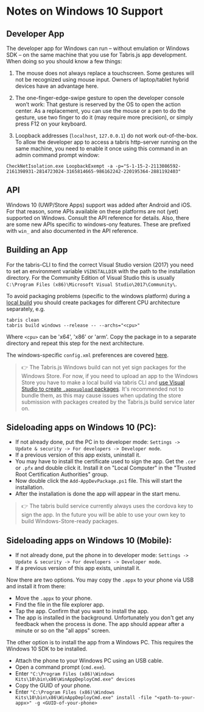 ---
---
# Notes on Windows 10 Support

## Developer App

The developer app for Windows can run – without emulation or Windows SDK – on the same machine that you use for Tabris.js app development. When doing so you should know a few things:

1. The mouse does not always replace a touchscreen. Some gestures will not be recognized using mouse input. Owners of laptop/tablet hybrid devices have an advantage here.

2. The one-finger-edge-swipe gesture to open the developer console won’t work: That gesture is reserved by the OS to open the action center. As a replacement, you can use the mouse or a pen to do the gesture, use two finger to do it (may require more precision), or simply press F12 on your keyboard.

3. Loopback addresses (`localhost`, `127.0.0.1`) do not work out-of-the-box. To allow the developer app to access a tabris http-server running on the same machine, you need to enable it once using this command in an admin command prompt window:

`CheckNetIsolation.exe LoopbackExempt -a -p="S-1-15-2-2113086592-2161398931-2814723024-3165814665-986162242-220195364-2881192403"`


## API

Windows 10 (UWP/Store Apps) support was added after Android and iOS. For that reason, some APIs available on these platforms are not (yet) supported on Windows. Consult the API reference for details. Also, there are some new APIs specific to windows-ony features. These are prefixed with `win_` and also documented in the API reference.

## Building an App

For the tabris-CLI to find the correct Visual Studio version (2017) you need to set an environment variable `VSINSTALLDIR` with the path to the installation directory. For the Community Edition of Visual Studio this is usually `C:\Program Files (x86)\Microsoft Visual Studio\2017\Community\`.

To avoid packaging problems (specific to the windows platform) during a [local build]((./build.md)) you should create packages for different CPU architecture separately, e.g.

```
tabris clean
tabris build windows --release -- --archs="<cpu>"
```

Where `<cpu>` can be 'x64', 'x86' or 'arm'. Copy the package in to a separate directory and repeat this step for the next architecture.

The windows-specific `config.xml` preferences are covered [here](./build.html#windows-specific-preferences).

> :point_right: The Tabris.js Windows build can not yet sign packages for the Windows Store. For now, if you need to upload an app to the Windows Store you have to make a local build via tabris CLI and [use  Visual Studio to create `.appxupload` packages](https://docs.microsoft.com/en-us/windows/uwp/packaging/packaging-uwp-apps#create-an-app-package). It's recommended not to bundle them, as this may cause issues when updating the store submission with packages created by the Tabris.js build service later on.


## Sideloading apps on Windows 10 (PC):

 - If not already done, put the PC in to developer mode: `Settings -> Update & security -> For developers -> Developer mode`.
 - If a previous version of this app exists, uninstall it.
 - You may have to install the certificate used to sign the app. Get the `.cer` or `.pfx` and double click it. Install it on "Local Computer" in the "Trusted Root Certification Authorities" group.
 - Now double click the `Add-AppDevPackage.ps1` file. This will start the installation.
 - After the installation is done the app will appear in the start menu.

> :point_right: The tabris build service currently always uses the cordova key to sign the app. In the future you will be able to use your own key to build Windows-Store-ready packages.


## Sideloading apps on Windows 10 (Mobile):

 - If not already done, put the phone in to developer mode: `Settings -> Update & security -> For developers -> Developer mode`.
 - If a previous version of this app exists, uninstall it.

Now there are two options. You may copy the `.appx` to your phone via USB and install it from there:
 - Move the `.appx` to your phone.
 - Find the file in the file explorer app.
 - Tap the app. Confirm that you want to install the app.
 - The app is installed in the background. Unfortunately you don't get any feedback when the process is done. The app should appear after a minute or so on the "all apps" screen.

The other option is to install the app from a Windows PC. This requires the Windows 10 SDK to be installed.
 - Attach the phone to your Windows PC using an USB cable.
 - Open a command prompt (`cmd.exe`).
 - Enter `"C:\Program Files (x86)\Windows Kits\10\bin\x86\WinAppDeployCmd.exe" devices`
 - Copy the GUID of your phone.
 - Enter `"C:\Program Files (x86)\Windows Kits\10\bin\x86\WinAppDeployCmd.exe" install -file "<path-to-your-appx>" -g <GUID-of-your-phone>`
